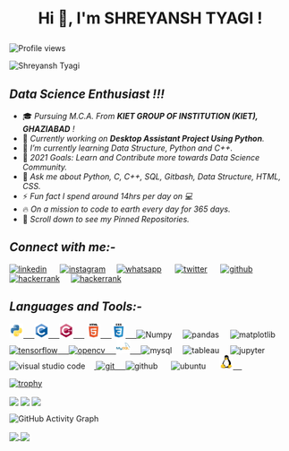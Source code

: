 # <p align="center"> **Hi 👋, I'm SHREYANSH TYAGI !** </p>
![Profile views](https://gpvc.arturio.dev/shreyansh-tyagi) 

![Shreyansh Tyagi](https://user-images.githubusercontent.com/71514413/119877602-de1d2500-bf46-11eb-8e56-d32ac2ef14f9.png)


## *Data Science Enthusiast !!!*
* 🎓 *Pursuing M.C.A. From **KIET GROUP OF INSTITUTION (KIET), GHAZIABAD** !*
* 💼 *Currently working on **Desktop Assistant Project Using Python**.*
* 🌱 *I’m currently learning Data Structure, Python and C++.*
* 🎯 *2021 Goals: Learn and Contribute more towards Data Science Community.*
* 💬 *Ask me about Python, C, C++, SQL, Gitbash, Data Structure, HTML, CSS.*
* ⚡ *Fun fact I spend around 14hrs per day on 💻*
* 🔥 *On a mission to code to earth every day for 365 days.*
* 📌 *Scroll down to see my Pinned Repositories.*


## *Connect with me:-*
 [<img src='https://cdn.jsdelivr.net/npm/simple-icons@3.0.1/icons/linkedin.svg' alt='linkedin' height='25'>](https://www.linkedin.com/in/shreyansh-tyagi-8577111a1/)&nbsp;&nbsp;&nbsp;&nbsp;&nbsp; [<img src='https://cdn.jsdelivr.net/npm/simple-icons@3.0.1/icons/instagram.svg' alt='instagram' height='25'>](https://www.instagram.com/shreyy_tyagi/)&nbsp;&nbsp;&nbsp;&nbsp;&nbsp;[<img src='https://cdn.jsdelivr.net/npm/simple-icons@3.0.1/icons/whatsapp.svg' alt='whatsapp' height='25'>](https://api.whatsapp.com/send?phone=919871920938&text=Hello%20Shreyansh!%20)&nbsp;&nbsp;&nbsp;&nbsp;&nbsp;  [<img src='https://cdn.jsdelivr.net/npm/simple-icons@3.0.1/icons/twitter.svg' alt='twitter' height='25'>](https://twitter.com/@shreyanshtyag14)&nbsp;&nbsp;&nbsp;&nbsp;&nbsp; [<img src='https://cdn.jsdelivr.net/npm/simple-icons@3.0.1/icons/github.svg' alt='github' height='25'>](https://github.com/shreyansh-tyagi)&nbsp;&nbsp;&nbsp;&nbsp;&nbsp; [<img src='https://cdn.jsdelivr.net/npm/simple-icons@3.0.1/icons/hackerrank.svg' alt='hackerrank' height='25'>](https://www.hackerrank.com/shreyansh_tyagi?hr_r=1)&nbsp;&nbsp;&nbsp;&nbsp;&nbsp;[<img src= 'https://user-images.githubusercontent.com/71514413/122652357-1b4a9080-d15c-11eb-83ce-fbc077650dfc.png'  alt='hackerrank' height='25'>](https://leetcode.com/sunnytyagi886/)



## *Languages and Tools:-*
<p align="left"><a href="https://www.python.org" target="_blank"> <img src="https://raw.githubusercontent.com/devicons/devicon/master/icons/python/python-original.svg" alt="python" width="25" height="25"/>&nbsp;&nbsp;&nbsp;&nbsp; </a> <a href="https://www.cprogramming.com/" target="_blank"> <img src="https://raw.githubusercontent.com/devicons/devicon/master/icons/c/c-original.svg" alt="c" width="25" height="25"/>&nbsp;&nbsp;&nbsp;&nbsp; </a> <a href="https://www.w3schools.com/cpp/" target="_blank"> <img src="https://raw.githubusercontent.com/devicons/devicon/master/icons/cplusplus/cplusplus-original.svg" alt="cplusplus" width="25" height="25"/> &nbsp;&nbsp;&nbsp;&nbsp;</a> <a href="https://www.w3.org/html/" target="_blank"> <img src="https://raw.githubusercontent.com/devicons/devicon/master/icons/html5/html5-original-wordmark.svg" alt="html5" width="25" height="25"/>&nbsp;&nbsp;&nbsp;&nbsp; </a><a href="https://www.w3schools.com/css/" target="_blank"> <img src="https://raw.githubusercontent.com/devicons/devicon/master/icons/css3/css3-original-wordmark.svg" alt="css3" width="25" height="25"/>&nbsp;&nbsp;&nbsp;&nbsp; </a> <img src="https://user-images.githubusercontent.com/71514413/119974915-e6bb3d00-bfd2-11eb-878f-0300f4edc4a1.png"  alt="Numpy" width="25" height="25"/>&nbsp;&nbsp;&nbsp;&nbsp; <img src="https://user-images.githubusercontent.com/71514413/119975549-a01a1280-bfd3-11eb-84a9-bd80d6cef358.png" alt="pandas" width="25" height="25"/>&nbsp;&nbsp;&nbsp;&nbsp; <img src="https://user-images.githubusercontent.com/71514413/119975929-13bc1f80-bfd4-11eb-8f5c-6916ca7fa666.jpg" alt="matplotlib" width="25" height="25"/>&nbsp;&nbsp;&nbsp;&nbsp; <a href="https://www.tensorflow.org" target="_blank"> <img src="https://www.vectorlogo.zone/logos/tensorflow/tensorflow-icon.svg" alt="tensorflow" width="25" height="25"/>&nbsp;&nbsp;&nbsp;&nbsp; </a> <a href="https://opencv.org/" target="_blank"> <img src="https://www.vectorlogo.zone/logos/opencv/opencv-icon.svg" alt="opencv" width="25" height="25"/>&nbsp;&nbsp;&nbsp;&nbsp; </a>  <a href="https://www.mysql.com/" target="_blank"> <img src="https://raw.githubusercontent.com/devicons/devicon/master/icons/mysql/mysql-original-wordmark.svg" alt="mysql" width="25" height="25"/>&nbsp;&nbsp;&nbsp;&nbsp; </a> <img src="https://user-images.githubusercontent.com/71514413/119965689-29c3e300-bfc8-11eb-8526-b156abebe456.png"  alt="mysql" width="25" height="25"/>&nbsp;&nbsp;&nbsp;&nbsp; <img src="https://user-images.githubusercontent.com/71514413/119976309-8f1dd100-bfd4-11eb-9f5b-54512e9e90c3.png" alt="tableau" width="40" height="25"/>&nbsp;&nbsp;&nbsp;&nbsp; <img src="https://user-images.githubusercontent.com/71514413/119977942-a1990a00-bfd6-11eb-9e9b-780283d2ea14.png" alt="jupyter" width="25" height="25"/>&nbsp;&nbsp;&nbsp;&nbsp; <img src="https://user-images.githubusercontent.com/71514413/119978753-a27e6b80-bfd7-11eb-8657-746a5a3b06ef.png"  alt="visual studio code" width="25" height="25"/>&nbsp;&nbsp;&nbsp;&nbsp;<a href="https://git-scm.com/" target="_blank"> <img src="https://www.vectorlogo.zone/logos/git-scm/git-scm-icon.svg" alt="git" width="25" height="25"/>&nbsp;&nbsp;&nbsp;&nbsp; </a><img src ="https://user-images.githubusercontent.com/71514413/119964565-f6cd1f80-bfc6-11eb-9768-b57a54fb2559.png" alt="github" width="25" height="25"/> &nbsp;&nbsp;&nbsp;&nbsp; <img src="https://user-images.githubusercontent.com/71514413/119978936-dfe2f900-bfd7-11eb-8f33-c79538797b49.png" alt="ubuntu" width="25" height="25"/> &nbsp;&nbsp;&nbsp;&nbsp; <a href="https://www.linux.org/" target="_blank"> <img src="https://raw.githubusercontent.com/devicons/devicon/master/icons/linux/linux-original.svg" alt="linux" width="25" height="25"/>&nbsp;&nbsp;&nbsp;&nbsp; </a>  </p>




[![trophy](https://github-profile-trophy.vercel.app/?username=shreyansh-tyagi)](https://github.com/ryo-ma/github-profile-trophy)


<img align ="center" src ="https://github-readme-stats.vercel.app/api?username=shreyansh-tyagi&theme=blue-green&show_icons=true" />
<img align ="center" src="https://github-readme-streak-stats.herokuapp.com/?user=shreyansh-tyagi" />


<a href="https://github.com/anuraghazra/github-readme-stats">
<img align="center" src="https://github-readme-stats.vercel.app/api/top-langs/?username=shreyansh-tyagi&layout=compact&theme=blue-green&]" />
</a>

![GitHub Activity Graph](https://activity-graph.herokuapp.com/graph?username=shreyansh-tyagi)  



<a href="">
  <img align="center" src="https://github-readme-stats.vercel.app/api/pin/?username=shreyansh-tyagi&repo=leetcode-problem&theme=blue-green&show_owner=shreyansh-tyagi" />
</a>
<a href="https://github.com/shreyansh-tyagi/C_programs-linux-ubuntu-">
  <img align="center" src="https://github-readme-stats.vercel.app/api/pin/?username=shreyansh-tyagi&repo=C_programs-linux-ubuntu-&theme=blue-green&)" />
</a>












